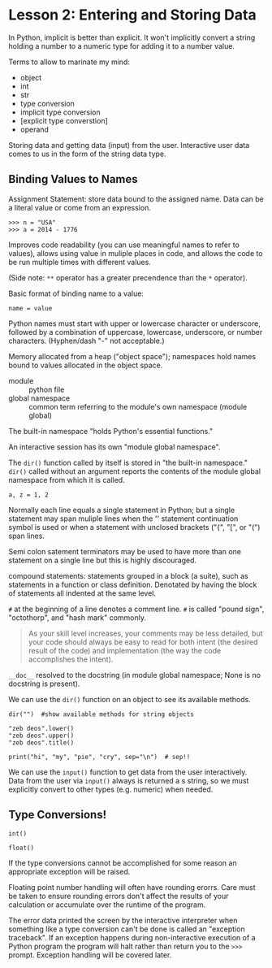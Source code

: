 # Lesson 2: Entering and Storing Data

<!--
Study Time Log:
S: 2014-04-28 10:51(UTC-7)
E: 2014-04-28 11:45(UTC-7)
S: 2014-04-30 10:38(UTC-7)
E: 2014-04-30 11:45(UTC-7)
-->

In Python, implicit is better than explicit. It won't implicitly convert
a string holding a number to a numeric type for adding it to a number
value.

Terms to allow to marinate my mind:

- object
- int
- str
- type conversion
- implicit type conversion
- [explicit type converstion]
- operand

Storing data and getting data (input) from the user. Interactive user
data comes to us in the form of the string data type.

## Binding Values to Names

Assignment Statement: store data bound to the assigned name. Data can be
a literal value or come from an expression.

    >>> n = "USA"
    >>> a = 2014 - 1776

Improves code readability (you can use meaningful names to refer to
values), allows using value in muliple places in code, and allows the
code to be run multiple times with different values.

(Side note: `**` operator has a greater precendence than the `*`
  operator).

Basic format of binding name to a value:

    name = value

Python names must start with upper or lowercase character or underscore,
followed by a combination of uppercase, lowercase, underscore, or
number characters. (Hyphen/dash "-" not acceptable.)

Memory allocated from a heap ("object space"); namespaces hold names
bound to values allocated in the object space.

<dl>
  <dt>module</dt>
  <dd>python file</dd>

  <dt>global namespace</dt>
  <dd>common term referring to the module's own namespace (module
    global)</dd>
</dl>

The built-in namespace "holds Python's essential functions."

An interactive session has its own "module global namespace".

The `dir()` function called by itself is stored in "the built-in
namespace." `dir()` called without an argument reports the contents of
the module global namespace from which it is called.

    a, z = 1, 2

Normally each line equals a single statement in Python; but a single
statement may span muliple lines when the '\' statement continuation
symbol is used or when a statement with unclosed brackets ("{", "[", or
"(") span lines.

Semi colon satement terminators may be used to have more than one
statement on a single line but this is highly discouraged.

compound statements: statements grouped in a block (a suite), such as
statements in a function or class definition. Denotated by having the
block of statements all indented at the same level.

`#` at the beginning of a line denotes a comment line. `#` is called
"pound sign", "octothorp", and "hash mark" commonly.

> As your skill level increases, your comments may be less detailed, but
> your code should always be easy to read for both intent (the desired
> result of the code) and implementation (the way the code accomplishes
> the intent).

`__doc__` resolved to the docstring (in module global namespace; None is
no docstring is present).

<!--
[Left off just before "Using String Methods: Case Convention"]
-->

We can use the `dir()` function on an object to see its available
methods.

    dir("")  #show available methods for string objects

    "zeb deos".lower()
    "zeb deos".upper()
    "zeb deos".title()

    print("hi", "my", "pie", "cry", sep="\n")  # sep!!

We can use the `input()` function to get data from the user interactively.
Data from the user via `input()` always is returned a s string, so we must
explicitly convert to other types (e.g. numeric) when needed.

## Type Conversions!

`int()`

`float()`

If the type conversions cannot be accomplished for some reason an
appropriate exception will be raised.

Floating point number handling will often have rounding erorrs. Care
must be taken to ensure rounding errors don't affect the results of your
calculation or accumulate over the runtime of the program.

The error data printed the screen by the interactive interpreter when
something like a type conversion can't be done is called an "exception
traceback". If an exception happens during non-interactive execution of
a Python program the program will halt rather than return you to the
`>>>` prompt. Exception handling will be covered later.
